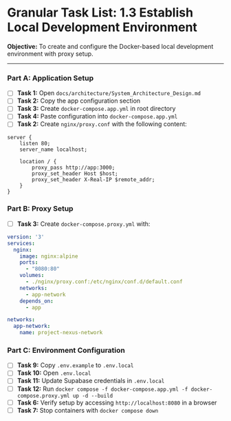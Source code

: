 # Granular Task List: 1.3 Establish Local Development Environment

**Objective:** To create and configure the Docker-based local development environment with proxy setup.

---

### Part A: Application Setup
- [ ] **Task 1:** Open `docs/architecture/System_Architecture_Design.md`
- [ ] **Task 2:** Copy the app configuration section
- [ ] **Task 3:** Create `docker-compose.app.yml` in root directory
- [ ] **Task 4:** Paste configuration into `docker-compose.app.yml`
- [ ] **Task 2:** Create `nginx/proxy.conf` with the following content:
```nginx
server {
    listen 80;
    server_name localhost;

    location / {
        proxy_pass http://app:3000;
        proxy_set_header Host $host;
        proxy_set_header X-Real-IP $remote_addr;
    }
}
```

### Part B: Proxy Setup
- [ ] **Task 3:** Create `docker-compose.proxy.yml` with:
```yaml
version: '3'
services:
  nginx:
    image: nginx:alpine
    ports:
      - "8080:80"
    volumes:
      - ./nginx/proxy.conf:/etc/nginx/conf.d/default.conf
    networks:
      - app-network
    depends_on:
      - app

networks:
  app-network:
    name: project-nexus-network
```

### Part C: Environment Configuration
- [ ] **Task 9:** Copy `.env.example` to `.env.local`
- [ ] **Task 10:** Open `.env.local`
- [ ] **Task 11:** Update Supabase credentials in `.env.local`
- [ ] **Task 12:** Run `docker compose -f docker-compose.app.yml -f docker-compose.proxy.yml up -d --build`
- [ ] **Task 6:** Verify setup by accessing `http://localhost:8080` in a browser
- [ ] **Task 7:** Stop containers with `docker compose down`